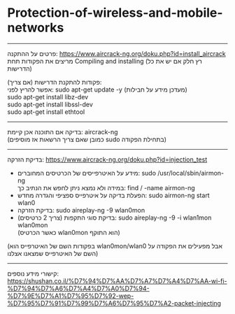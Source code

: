 # Protection-of-wireless-and-mobile-networks


--------------------------------------------------------------------------------------------------
פרטים על ההתקנה:
https://www.aircrack-ng.org/doku.php?id=install_aircrack    
מריצים את הפקודות תחת Compiling and installing (רץ חלק אם יש את כל הדרישות)
    
פקודות להתקנת הדרישות (אם צריך):    
אפשר להריץ לפני: sudo apt-get update -y (מעדכן מידע על חבילות)    
sudo apt-get install libz-dev    
sudo apt-get install libssl-dev    
sudo apt-get install ethtool    

--------------------------------------------------------------------------------------------------    

בדיקה אם התוכנה אכן קיימת: aircrack-ng    
(כמובן שאם צריך הרשאות אז מוסיפים sudo בתחילת הפקודה)

--------------------------------------------------------------------------------------------------    
בדיקת הזרקה: https://www.aircrack-ng.org/doku.php?id=injection_test    

* מידע על האיטרפייסים של הכרטיסים המחוברים: sudo /usr/local/sbin/airmon-ng    
  במידה ולא נמצא ניתן לחפש את הנתיב כך: find / -name airmon-ng   
* הפעלת בדיקה על איטרפייס ספציפי והגדרה מחדש: sudo airmon-ng start wlan0    
* בדיקת הזרקה: sudo aireplay-ng -9 wlan0mon     
* בדיקת סוגי התקפות (צריך 2 כרטיסים): sudo aireplay-ng -9 -i wlan1mon wlan0mon   
 (כאשר הכרטיס wlan0mon הוא התוקף) 

(בפקודות השם של האיטרפייס הוא wlan0mon/wlan0 אבל מפעילים את הפקודה על השם של האיטרפייס שמצאנו אצלנו)

--------------------------------------------------------------------------------------------------    
קישורי מידע נוספים:     
https://shushan.co.il/%D7%94%D7%AA%D7%A7%D7%A4%D7%AA-wi-fi-%D7%94%D7%A6%D7%A4%D7%A0%D7%94-%D7%9E%D7%A1%D7%95%D7%92-wep-%D7%95%D7%91%D7%99%D7%A6%D7%95%D7%A2-packet-injecting
